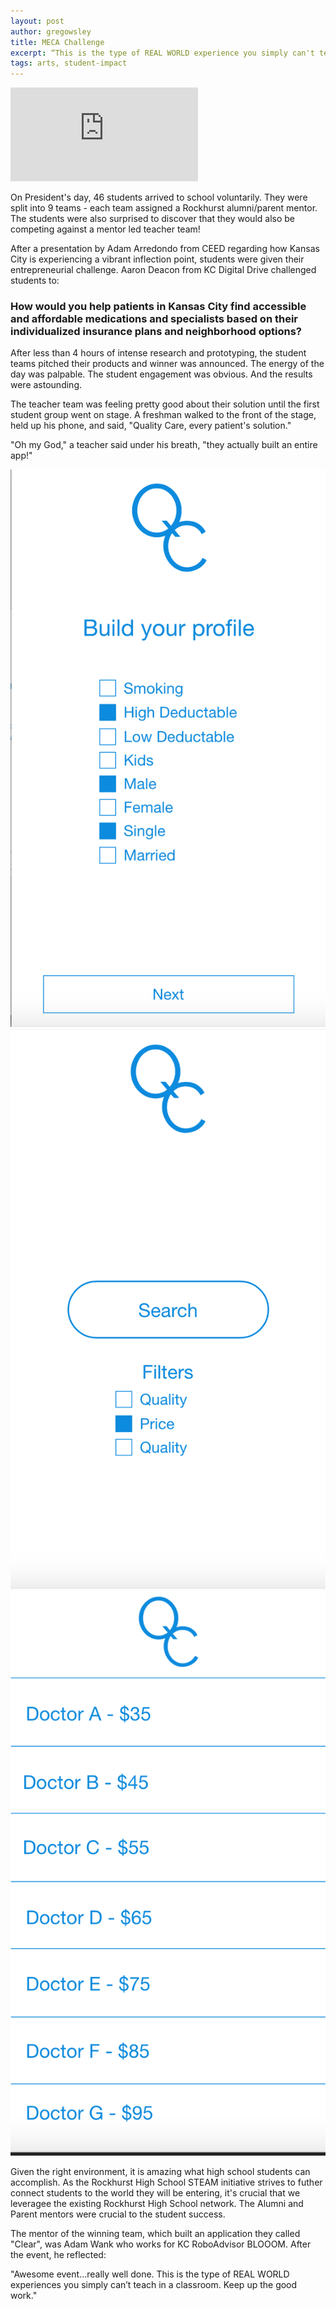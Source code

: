 ```yaml
---
layout: post
author: gregowsley
title: MECA Challenge
excerpt: “This is the type of REAL WORLD experience you simply can't teach in a classroom"
tags: arts, student-impact
---
```

<div class="embed-container">
  <iframe src="https://www.youtube.com/embed/-UsIMKj4cUA" frameborder="0" allowfullscreen></iframe>
</div>

On President's day, 46 students arrived to school voluntarily. They were split into 9 teams - each team assigned a Rockhurst alumni/parent mentor. The students were also surprised to discover that they would also be competing against a mentor led teacher team!

After a presentation by Adam Arredondo from CEED regarding how Kansas City is experiencing a vibrant inflection point, students were given their entrepreneurial challenge. Aaron Deacon from KC Digital Drive challenged students to:

### How would you help patients in Kansas City find accessible and affordable medications and specialists based on their individualized insurance plans and neighborhood options?

After less than 4 hours of intense research and prototyping, the student teams pitched their products and winner was announced. The energy of the day was palpable. The student engagement was obvious. And the results were astounding.

The teacher team was feeling pretty good about their solution until the first student group went on stage. A freshman walked to the front of the stage, held up his phone, and said, "Quality Care, every patient's solution." 

"Oh my God," a teacher said under his breath, "they actually built an entire app!"

<div class="flex-wrapper">
  <img src="/img/QualityCare1.png">
  <img src="/img/QualityCareFilter.png">
  <img src="/img/QualityCare3.png">
</div>


Given the right environment, it is amazing what high school students can accomplish. As the Rockhurst High School STEAM initiative strives to futher connect students to the world they will be entering, it's crucial that we leveragee the existing Rockhurst High School network. The Alumni and Parent mentors were crucial to the student success. 

The mentor of the winning team, which built an application they called "Clear", was Adam Wank who works for KC RoboAdvisor BLOOOM. After the event, he reflected:

"Awesome event…really well done. This is the type of REAL WORLD experiences you simply can’t teach in a classroom. Keep up the good work."





